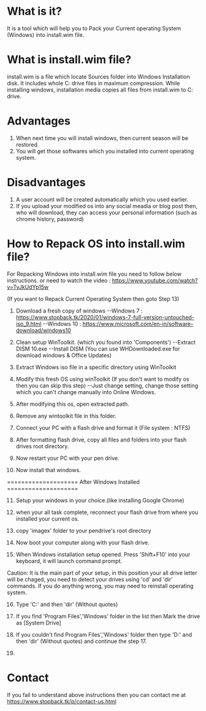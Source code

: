 # What is it?
It is a tool which will help you to Pack your Current operating System (Windows) into install.wim file.

# What is install.wim file?
install.wim is a file which locate Sources folder into Windows Installation disk. It includes whole C: drive files in maximum compression. While installing windows, installation media copies all files from install.wim to C: drive.

# Advantages
1. When next time you will install windows, then current season will be restored.
2. You will get those softwares which you installed into current operating system.

# Disadvantages
1. A user account will be created automatically which you used earlier.
2. If you upload your modified os into any social meadia or blog post then, who will download, they can access your personal information (such as chrome history, password)

# How to Repack OS into install.wim file?
For Repacking Windows into install.wim file you need to follow below instructions.
or need to watch the video : https://www.youtube.com/watch?v=TvJkUdYp15w


(If you want to Repack Current Operating System then goto Step 13)

1. Download a fresh copy of windows
--Windows 7  : https://www.stopback.tk/2020/01/windows-7-full-version-untouched-iso_9.html
--Windows 10 : https://www.microsoft.com/en-in/software-download/windows10

2. Clean setup WinToolkit. (which you found into 'Components')
--Extract DISM 10.exe
--Install DISM
(You can use WHDownloaded.exe for download windows & Office Updates)

3. Extract Windows iso file in a specific directory using WinToolkit

4. Modify this fresh OS using winToolkit (If you don't want to modify os then you can skip this step)
--Just change setting, change those setting which you can't change manually into Online Windows.

5. After modifying this os, open extracted path.

6. Remove any wintoolkit file in this folder.

7. Connect your PC with a flash drive and format it (File system : NTFS)

8. After formatting flash drive, copy all files and folders into your flash drives root directory.

9. Now restart your PC with your pen drive.

10. Now install that windows.

==================== After Windows Installed ====================

11. Setup your windows in your choice.(like installing Google Chrome)

12. when your all task complete, reconnect your flash drive from where you installed your current os.

13. copy 'imagex' folder to your pendrive's root directory

14. Now boot your computer along with your flash drive.

15. When Windows installation setup opened. Press 'Shift+F10' into your keyboard, it will launch command prompt.

Caution: It is the main part of your setup, in this position your all drive letter will be chaged, you need to detect your drives using 'cd' and 'dir' commands. If you do anything wrong, you may need to reinstall operating system.

16. Type 'C:' and then 'dir' (Without quotes)

17. If you find 'Program Files','Windows' folder in the list then Mark the drive as [System Drive]

18. If you couldn't find Program Files','Windows' folder then type 'D:' and then 'dir' (Without quotes) and continue the step 17.

19. 


# Contact

If you fail to understand above instructions then you can contact me at https://www.stopback.tk/p/contact-us.html

